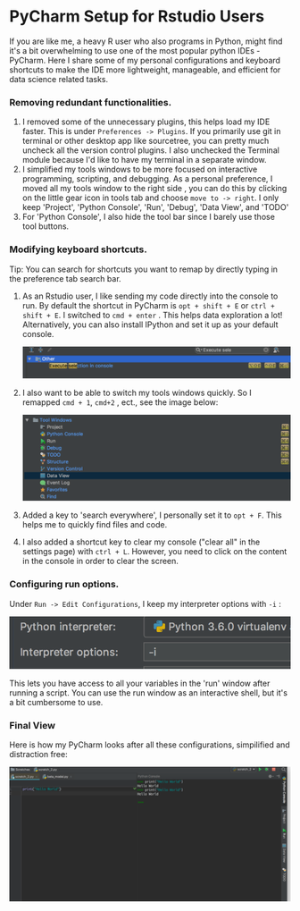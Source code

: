 # PyCharm Setup for Rstudio Users

If you are like me, a heavy R user who also programs in Python, might find it's a bit overwhelming to use one of the most popular python IDEs - PyCharm. Here I share some of my personal configurations and keyboard shortcuts to make the IDE more lightweight, manageable, and efficient for data science related tasks. 

### Removing redundant functionalities.

1.  I removed some of the unnecessary plugins, this helps load my IDE faster. This is under `Preferences -> Plugins`. If you primarily use git in terminal or other desktop app like sourcetree, you can pretty much uncheck all the version control plugins. I also unchecked the Terminal module because I'd like to have my terminal in a separate window. 
2.  I simplified my tools windows to be more focused on interactive programming, scripting, and debugging. As a personal preference, I moved all my tools window to the right side , you can do this by clicking on the little gear icon in tools tab and choose `move to -> right`. I only keep 'Project', 'Python Console', 'Run', 'Debug', 'Data View', and 'TODO'
3.  For 'Python Console', I also hide the tool bar since I barely use those tool buttons. 

### Modifying keyboard shortcuts.

Tip: You can search for shortcuts you want to remap by directly  typing in the preference tab search bar. 

1.  As an Rstudio user, I like sending my code directly into the console to run. By default the shortcut in PyCharm is `opt + shift + E` or `ctrl + shift + E`. I switched to `cmd + enter` .  This helps data exploration a lot! Alternatively, you can also install IPython and set it up as your default console.

    ![s2c](./img/send2console.png)

2. I also want to be able to switch my tools windows quickly. So I remapped `cmd + 1`, `cmd+2` , ect., see the image below: 

   ![overview](./img/tools.png)

3. Added a key to 'search everywhere', I personally set it to `opt + F`. This helps me to quickly find files and code. 

4. I also added a shortcut key to clear my console ("clear all" in the settings page) with `ctrl + L`. However, you need to click on the content in the console in order to clear the screen. 

### Configuring run options.

Under `Run -> Edit Configurations`, I keep my interpreter options with `-i` :

![Interpreter](./img/interp.png)

This lets you have access to all your variables in the 'run'  window after running a script. You can use the run window as an interactive shell, but it's a bit cumbersome to use. 

### Final View

 Here is how my PyCharm looks after all these configurations, simpilified and distraction free:

![final](./img/final.png)